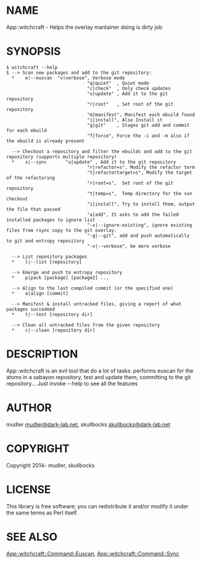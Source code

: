 # NAME

App::witchcraft - Helps the overlay mantainer doing is dirty job

# SYNOPSIS

    $ witchcraft --help
    $ --> Scan new packages and add to the git repository:
      *    e|--euscan  "v|verbose", Verbose mode
                                  "q|quiet"  , Quiet mode
                                  "c|check"  , Only check updates
                                  "u|update" , Add it to the git repository
                                  "r|root"   , Set root of the git repository
                                  "m|manifest", Manifest each ebuild found
                                  "i|install", Also Install it
                                  "g|git"    , Stages git add and commit for each ebuild
                                  "f|force", Force the -i and -m also if the ebuild is already present

      --> Checkout a repository and filter the ebuilds and add to the git repository (supports multiple repository)
      *    s|--sync       "u|update" , Add it to the git repository
                                  "r|refactor=s", Modify the refactor term
                                  "t|refactortarget=s", Modify the target of the refactoring
                                  "r|root=s",  Set root of the git repository
                                  "t|temp=s",  Temp directory for the svn checkout
                                  "i|install", Try to install them, output the file that passed
                                  "a|add", It asks to add the failed installed packages to ignore list
                                  "-x|--ignore-existing", ignore existing files from rsync copy to the git overlay.
                                  "-g|--git", add and push automatically to git and entropy repository
                                  "-v|--verbose", be more verbose

      --> List repository packages
      *    l|--list [repository]

      --> Emerge and push to entropy repository
      *    p|pack [package] [package2] ...

      --> Align to the last compiled commit (or the specified one)
      *    a|align [commit]

      --> Manifest & install untracked files, giving a report of what packages succedeed
      *    t|--test [repository dir]

      --> Clean all untracked files from the given repository
      *    c|--clean [repository dir]

# DESCRIPTION

App::witchcraft is an evil tool that do a lot of tasks: performs euscan for the atoms in a sabayon repository, test and update them, committing to the git repository...
Just invoke --help to see all the features

# AUTHOR

mudler <mudler@dark-lab.net>, skullbocks <skullbocks@dark-lab.net>

# COPYRIGHT

Copyright 2014- mudler, skullbocks

# LICENSE

This library is free software; you can redistribute it and/or modify
it under the same terms as Perl itself.

# SEE ALSO
[App::witchcraft::Command::Euscan](https://metacpan.org/pod/App::witchcraft::Command::Euscan), [App::witchcraft::Command::Sync](https://metacpan.org/pod/App::witchcraft::Command::Sync)
